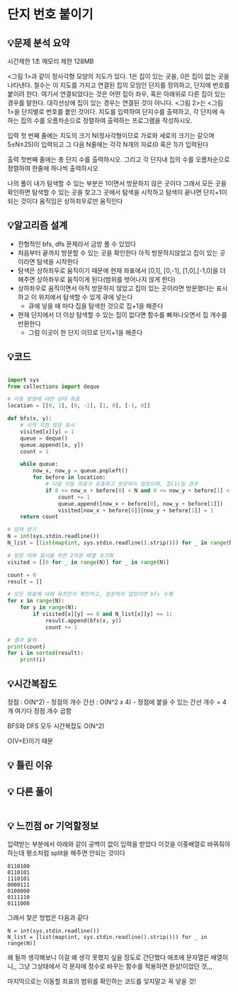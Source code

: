 # 단지 번호 붙이기


## 💡**문제 분석 요약**

시간제한 1초
메모리 제한 128MB

<그림 1>과 같이 정사각형 모양의 지도가 있다. 1은 집이 있는 곳을, 0은 집이 없는 곳을 나타낸다. 
철수는 이 지도를 가지고 연결된 집의 모임인 단지를 정의하고, 단지에 번호를 붙이려 한다. 
여기서 연결되었다는 것은 어떤 집이 좌우, 혹은 아래위로 다른 집이 있는 경우를 말한다. 대각선상에 집이 있는 경우는 연결된 것이 아니다. 
<그림 2>는 <그림 1>을 단지별로 번호를 붙인 것이다. 지도를 입력하여 단지수를 출력하고, 각 단지에 속하는 집의 수를 오름차순으로 정렬하여 출력하는 프로그램을 작성하시오.

입력
첫 번째 줄에는 지도의 크기 N(정사각형이므로 가로와 세로의 크기는 같으며 5≤N≤25)이 입력되고
그 다음 N줄에는 각각 N개의 자료(0 혹은 1)가 입력된다

출력
첫번째 줄에는 총 단지 수를 출력하시오. 그리고 각 단지내 집의 수를 오름차순으로 정렬하여 한줄에 하나씩 출력하시오

나의 풀이
내가 탐색할 수 있는 부분은 1이면서 방문하지 않은 곳이다
그래서 모든 곳을 확인하면 탐색할 수 있는 곳을 찾고그 곳에서 탐색을 시작하고 탐색이 끝나면 단지+1이 되는 것이다
움직임은 상하죄우로만 움직인다

## 💡**알고리즘 설계**

* 전형적인 bfs, dfs 문제라서 금방 풀 수 있었다
* 처음부터 끝까지 방문할 수 있는 곳을 확인한다 아직 방문하지않았고 집이 있는 곳이라면 탐색을 시작한다
* 탐색은 상하죄우로 움직이기 때문에 현재 좌표에서 [0,1], [0,-1], [1,0],[-1,0]을 더해주면 상하좌우로 움직이게 된다(범위를 벗어나지 않게 한다)
* 상하좌우로 움직이면서 아직 방문하지 않았고 집이 있는 곳이라면 방문했다는 표시하고 이 위치에서 탐색할 수 있게 큐에 넣는다
  * 큐에 넣을 때 마다 집을 탐색한 것으로 집+1을 해준다
* 현재 단지에서 더 이상 탐색할 수 있는 집이 없다면 함수를 빠져나오면서 집 개수를 반환한다
  * 그럼 이곳이 한 단지 이므로 단지+1을 해준다


## 💡코드

```python

import sys
from collections import deque

# 이동 방향에 대한 상대 좌표
location = [[0, 1], [0, -1], [1, 0], [-1, 0]]

def bfs(x, y):
    # 시작 지점 방문 표시
    visited[x][y] = 1
    queue = deque()
    queue.append([x, y])
    count = 1

    while queue:
        now_x, now_y = queue.popleft()
        for before in location:
            # 다음 이동 좌표가 유효하고 방문하지 않았으며, 집(1)일 경우
            if 0 <= now_x + before[0] < N and 0 <= now_y + before[1] < N and visited[now_x + before[0]][now_y + before[1]] == 0 and N_list[now_x + before[0]][now_y + before[1]] == 1:
                count += 1
                queue.append([now_x + before[0], now_y + before[1]])
                visited[now_x + before[0]][now_y + before[1]] = 1
    return count

# 입력 받기
N = int(sys.stdin.readline())
N_list = [list(map(int, sys.stdin.readline().strip())) for _ in range(N)]

# 방문 여부 표시를 위한 2차원 배열 초기화
visited = [[0 for _ in range(N)] for _ in range(N)]

count = 0
result = []

# 모든 좌표에 대해 육지인지 확인하고, 방문하지 않았다면 bfs 수행
for x in range(N):
    for y in range(N):
        if visited[x][y] == 0 and N_list[x][y] == 1:
            result.append(bfs(x, y))
            count += 1

# 결과 출력
print(count)
for i in sorted(result):
    print(i)

```

## 💡시간복잡도
정점 : O(N^2) - 정점의 개수
간선 : O(N^2 x 4) - 정점에 붙을 수 있는 간선 개수 = 4개 여기다 정점 개수 곱함

BFS와 DFS 모두 시간복잡도 O(N^2)

O(V+E)이기 때문

## 💡 틀린 이유



## 💡 다른 풀이

```python

```

## 💡 느낀점 or 기억할정보
입력받는 부분에서 아래와 같이 공백이 없이 입력을 받았다 이것을 이중배열로 바꿔줘야 하는데 평소처럼 split을 해주면 안되는 것이다
```
0110100
0110101
1110101
0000111
0100000
0111110
0111000
```
그래서 찾은 방법은 다음과 같다
```
N = int(sys.stdin.readline())
N_list = [list(map(int, sys.stdin.readline().strip())) for _ in range(N)]
```
왜 될까 생각해보니 이걸 왜 생각 못했지 싶을 정도로 간단했다
애초에 문자열은 배열이니,, 그냥 그상태에서 각 문자에 정수로 바꾸는 함수를 적용하면 완성!이었던 것,,,

마지막으로는 이동할 죄표의 범위를 확인하는 코드를 잊지말고 꼭 넣을 것!